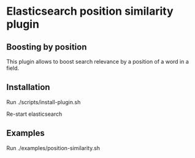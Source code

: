 <!--
  Title: Elasticsearch - Boosting by Position
  Description: Elasticsearch plugin to boost search relevance by a position of a word.
  Author: Sergei Dauletau
  -->
  
# Elasticsearch position similarity plugin

## Boosting by position

This plugin allows to boost search relevance by a position of a word in a field.

## Installation

Run ./scripts/install-plugin.sh

Re-start elasticsearch

## Examples

Run ./examples/position-similarity.sh
